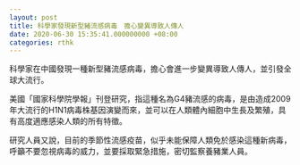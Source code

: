 ```yaml
---
layout: post
title: 科學家發現新型豬流感病毒　擔心變異導致人傳人
date: 2020-06-30 15:35:41.000000000 +08:00
categories: rthk
---
```


科學家在中國發現一種新型豬流感病毒，擔心會進一步變異導致人傳人，並引發全球大流行。

美國「國家科學院學報」刊登研究，指這種名為G4豬流感的病毒，是由造成2009年大流行的H1N1病毒株基因演變而來，並可以在人類體內細胞中生長及繁殖，具有高度適應感染人類的所有特徵。

研究人員又說，目前的季節性流感疫苗，似乎未能保障人類免於感染這種新病毒，呼籲不要忽視病毒的威力，並要採取緊急措施，密切監察養豬業人員。
